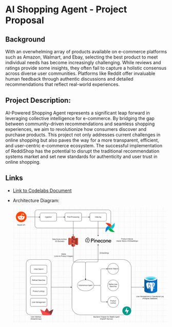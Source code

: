 # AI Shopping Agent - Project Proposal

## Background

With an overwhelming array of products available on e-commerce platforms such as Amazon, Walmart, and Ebay, selecting the best product to meet individual needs has become increasingly challenging. While reviews and ratings provide some insights, they often fail to capture a holistic consensus across diverse user communities. Platforms like Reddit offer invaluable human feedback through authentic discussions and detailed recommendations that reflect real-world experiences.

## Project Description:

AI-Powered Shopping Agent represents a significant leap forward in leveraging collective intelligence for e-commerce. By bridging the gap between community-driven recommendations and seamless shopping experiences, we aim to revolutionize how consumers discover and purchase products. This project not only addresses current challenges in online shopping but also paves the way for a more transparent, efficient, and user-centric e-commerce ecosystem. The successful implementation of ReddiShop has the potential to disrupt the traditional recommendation systems market and set new standards for authenticity and user trust in online shopping.

## Links

- [Link to Codelabs Document](https://codelabs-preview.appspot.com/?file_id=1sEMZk_7fCgwTkg0SkPaSVpuQ_CumlnJxboK6RWYE7HA)
- Architecture Diagram:
  
  ![Architecture Diagram](Architecture/Arch_v1.drawio.png)

  
